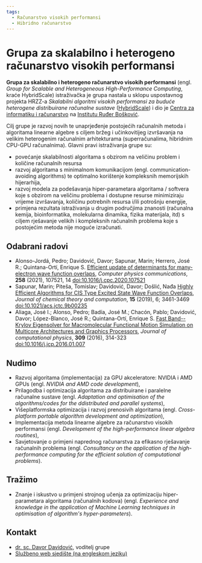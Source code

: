 ```yaml
---
tags:
  - Računarstvo visokih performansi
  - Hibridno računarstvo
---
```


# Grupa za skalabilno i heterogeno računarstvo visokih performansi

**Grupa za skalabilno i heterogeno računarstvo visokih performansi** (engl. *Group for Scalable and Heterogeneous High-Performance Computing*, kraće HybridScale) istraživačka je grupa nastala u sklopu uspostavnog projekta HRZZ-a *Skalabilni algoritmi visokih performansi za buduće heterogene distribuirane računalne sustave* ([HybridScale](https://pdb.irb.hr/project/irb:007326)) i dio je [Centra za informatiku i računarstvo](https://cir.com.hr/) na [Institutu Ruđer Bošković](https://www.irb.hr).

Cilj grupe je razvoj novih te unaprjeđenje postojećih računalnih metoda i algoritama linearne algebre s ciljem bržeg i učinkovitijeg izvršavanja na velikim heterogenim računalnim arhitekturama (superračunalima, hibridnim CPU-GPU računalnima). Glavni pravi istraživanja grupe su:

- povećanje skalabilnosti algoritama s obzirom na veličinu problem i količine računalnih resursa
- razvoj algoritama s minimalnom komunikacijom (engl. communication-avoiding algorithms) te optimalno korištenje kompleksnih memorijskih hijerarhija,
- razvoj modela za podešavanja hiper-parametara algoritama / softvera koje s obzirom na veličinu problema i dostupne resurse minimiziraju vrijeme izvršavanja, količinu potrebnih resursa i/ili potrošnju energije,
- primjena rezultata istraživanja u drugim područjima znanosti (računalna kemija, bioinformatika, molekularna dinamika, fizika materijala, itd) s ciljem rješavanje velikih i kompleksnih računalnih problema koje s postojećim metoda nije moguće izračunati.

## Odabrani radovi

- Alonso-Jordá, Pedro; Davidović, Davor; Sapunar, Marin; Herrero, José R.; Quintana-Ortí, Enrique S. [Efficient update of determinants for many-electron wave function overlaps](https://www.bib.irb.hr/1098260), *Computer physics communications*, **258** (2021), 107521, 14 [doi:10.1016/j.cpc.2020.107521](https://doi.org/10.1016/j.cpc.2020.107521)
- Sapunar, Marin; Piteša, Tomislav; Davidović, Davor; Došlić, Nađa [Highly Efficient Algorithms for CIS Type Excited State Wave Function Overlaps](https://www.bib.irb.hr/1004215), *Journal of chemical theory and computation*, **15** (2019), 6; 3461-3469 [doi:10.1021/acs.jctc.9b00235](https://doi.org/10.1021/acs.jctc.9b00235)
- Aliaga, José I.; Alonso, Pedro; Badía, José M.; Chacón, Pablo; Davidović, Davor; López-Blanco, José R.; Quintana-Ortí, Enrique S. [Fast Band--Krylov Eigensolver for Macromolecular Functional Motion Simulation on Multicore Architectures and Graphics Processors](https://www.bib.irb.hr/793409), *Journal of computational physics*, **309** (2016), 314-323 [doi:10.1016/j.jcp.2016.01.007](https://doi.org/10.1016/j.jcp.2016.01.007)

## Nudimo

- Razvoj algoritama (implementacija) za GPU akceleratore: NVIDIA i AMD GPUs (engl. *NVIDIA and AMD code development*),
- Prilagodba i optimizacija algoritama za distribuirane i paralelne računalne sustave (engl. *Adaptation and optimisation of the algorithms/codes for the ddistributed and parallel systems*),
- Višeplatformska optimizacija i razvoj prenosivih algoritama (engl. *Cross-platform portable algorithm development and optimization*),
- Implementacija metoda linearne algebre za računarstvo visokih performansi (engl. *Development of the high-performance linear algebra routines*),
- Savjetovanje o primjeni naprednog računarstva za efikasno rješavanje računalnih problema (engl. *Consultancy on the application of the high-performance computing for the efficient solution of computational problems*).

## Tražimo

- Znanje i iskustvo u primjeni strojnog učenja za optimizaciju hiper-parametara algoritama (računalnih kodova) (engl. *Experience and knowledge in the application of Machine Learning techniques in optimisation of algorithm's hyper-parameters*).

## Kontakt

- [dr. sc. Davor Davidović](https://www.irb.hr/Zajednicke-jedinice-za-znanstvenu-potporu/Centar-za-informatiku-i-racunarstvo/Zaposlenici/Davor-Davidovic), voditelj grupe
- [Službeno web sjedište (na engleskom jeziku)](https://www.irb.hr/hybridscale)
